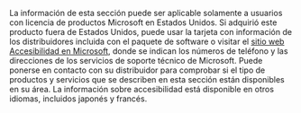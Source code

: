 La información de esta sección puede ser aplicable solamente a usuarios con licencia de productos Microsoft en Estados Unidos. Si adquirió este producto fuera de Estados Unidos, puede usar la tarjeta con información de los distribuidores incluida con el paquete de software o visitar el [sitio web Accesibilidad en Microsoft](http://go.microsoft.com/fwlink/?LinkId=8431), donde se indican los números de teléfono y las direcciones de los servicios de soporte técnico de Microsoft. Puede ponerse en contacto con su distribuidor para comprobar si el tipo de productos y servicios que se describen en esta sección están disponibles en su área. La información sobre accesibilidad está disponible en otros idiomas, incluidos japonés y francés.